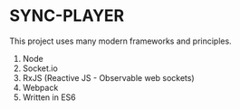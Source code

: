 # SYNC-PLAYER

This project uses many modern frameworks and principles. 

1. Node
2. Socket.io
3. RxJS (Reactive JS - Observable web sockets)
4. Webpack
5. Written in ES6

